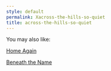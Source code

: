 ```yaml
---
style: default
permalink: Xacross-the-hills-so-quiet
title: across-the-hills-so-quiet
---
```

You may also like:

[Home Again](http://scp-wiki.net/home-again)

[Beneath the Name](http://scp-wiki.net/beneath-the-name)
